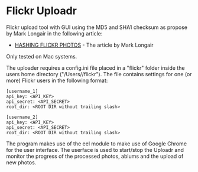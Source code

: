 # Flickr Uploadr
Flickr upload tool with GUI using the MD5 and SHA1 checksum as propose by Mark Longair in the following article:
* [HASHING FLICKR PHOTOS](https://longair.net/blog/2009/12/19/hashing-flickr-photos/) - The article by Mark Longair

Only tested on Mac systems.

The uploader requires a config.ini file placed in a "flickr" folder inside the users home directory ("/Users/<USER>/flickr").
The file contains settings for one (or more) Flickr users in the following format:
```
[username_1]
api_key: <API_KEY>
api_secret: <API_SECRET>
root_dir: <ROOT DIR without trailing slash>

[username_2]
api_key: <API_KEY>
api_secret: <API_SECRET>
root_dir: <ROOT DIR without trailing slash>
```
The program makes use of the eel module to make use of Google Chrome for the user interface. The userface is used to start/stop the Uploadr and monitor the progress of the processed photos, ablums and the upload of new photos.

